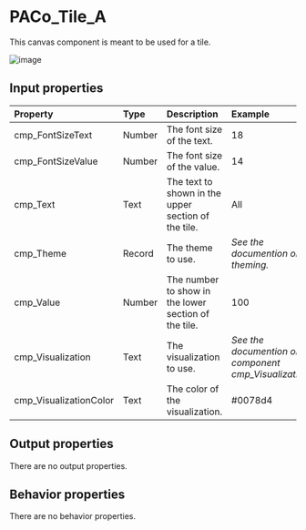 # PACo_Tile_A

This canvas component is meant to be used for a tile.

![image](https://user-images.githubusercontent.com/35654198/235983122-1b9fdc5d-9686-4859-82de-d9c967dcd95b.png)

## **Input properties**

| Property | Type | Description | Example |
| :--- | :--- | :--- | :--- |
| cmp_FontSizeText | Number | The font size of the text. | 18 |
| cmp_FontSizeValue | Number | The font size of the value. | 14 |
| cmp_Text | Text | The text to shown in the upper section of the tile. | All |
| cmp_Theme | Record | The theme to use. | *See the documention on theming.* |
| cmp_Value | Number | The number to show in the lower section of the tile. | 100 |
| cmp_Visualization | Text | The visualization to use. | *See the documention on the component cmp_Visualization_A.* |
| cmp_VisualizationColor | Text | The color of the visualization. | #0078d4 |

## **Output properties**

There are no output properties.

## **Behavior properties**

There are no behavior properties.
